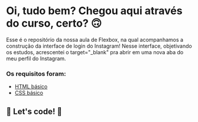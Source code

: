 # Oi, tudo bem? Chegou aqui através do curso, certo? 🙃

Esse é o repositório da nossa aula de Flexbox, 
na qual acompanhamos a construção da interface de login do Instagram! 
Nesse interface, objetivando os estudos, acrescentei o target="_blank" pra abrir em uma nova aba do meu perfil do Instagram.

### Os requisitos foram:

* [HTML básico](https://www.w3schools.com/html/)
* [CSS básico](https://developer.mozilla.org/pt-BR/docs/Web/CSS)

## 🚀 Let's code! 🚀
